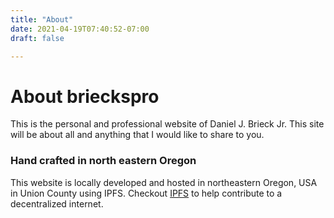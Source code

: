 ```yaml
---
title: "About"
date: 2021-04-19T07:40:52-07:00
draft: false

---
```


# About brieckspro
This is the personal and professional website of Daniel J. Brieck Jr. This site will be about all and anything that I would like to share to you.

### Hand crafted in north eastern Oregon 
This website is locally developed and hosted in northeastern Oregon, USA in Union County using IPFS. Checkout [IPFS](https://ipfs.io/) to help contribute to a decentralized internet.

